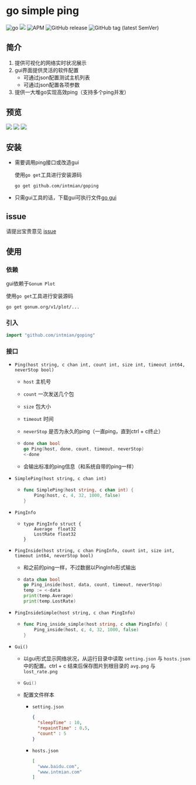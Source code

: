 # go simple ping
![go](https://img.shields.io/badge/language-go-blue.svg) ![](https://goreportcard.com/badge/github.com/intmian/goping) ![APM](https://img.shields.io/apm/l/vim-mode.svg) ![GitHub release](https://img.shields.io/github/release/intmian/goping.svg) ![GitHub tag (latest SemVer)](https://img.shields.io/github/tag/intmian/goping.svg)

## 简介

1. 提供可视化的网络实时状况展示
2. gui界面提供灵活的软件配置
   - 可通过json配置测试主机列表
   - 可通过json配置各项参数
3. 提供一大堆go实现高效ping（支持多个ping并发）

## 预览

![](https://i.loli.net/2019/05/23/5ce68d288511a70859.png)
![](https://i.loli.net/2019/05/23/5ce6ab423f85927728.png)
![](https://i.loli.net/2019/05/23/5ce6ab5b2ba2260527.png)

## 安装

- 需要调用ping接口或改造gui

  使用`go get`工具进行安装源码

    ```shell
    go get github.com/intmian/goping
    ```

- 只需gui工具的话，下载gui可执行文件[go gui](https://github.com/intmian/goping/releases/download/v1.0/goping.rar)

## issue

请提出宝贵意见 [issue](https://github.com/intmian/goping/issues/new)

## 使用

### 依赖

gui依赖于`Gonum Plot`

使用`go get`工具进行安装源码

```shell
go get gonum.org/v1/plot/...
```

### 引入

```go
import "github.com/intmian/goping"
```

### 接口

- `Ping(host string, c chan int, count int, size int, timeout int64, neverStop bool)`

  - `host` 主机号

  - `count` 一次发送几个包

  - `size` 包大小

  - `timeout` 时间

  - `neverStop` 是否为永久的ping（一直ping，直到ctrl + c终止）

  - ```go
    done chan bool
    go Ping(host, done, count, timeout, neverStop)
    <-done
    ```

  - 会输出标准的ping信息（和系统自带的ping一样）

- `SimplePing(host string, c chan int)`

  - ```go
    func SimplePing(host string, c chan int) {
    	Ping(host, c, 4, 32, 1000, false)
    }
    ```

- `PingInfo`

  - ```
    type PingInfo struct {
    	Average  float32
    	LostRate float32
    }
    ```

- `PingInside(host string, c chan PingInfo, count int, size int, timeout int64, neverStop bool)`

  - 和之前的ping一样，不过数据以PingInfo形式输出

  - ```go
    data chan bool
    go Ping_inside(host, data, count, timeout, neverStop)
    temp := <-data
    print(temp.Average)
    print(temp.LostRate)
    ```

- `PingInsideSimple(host string, c chan PingInfo)`

  - ```go
    func Ping_inside_simple(host string, c chan PingInfo) {
    	Ping_inside(host, c, 4, 32, 1000, false)
    }
    ```

- `Gui()`

  - 以gui形式显示网络状况，从运行目录中读取 `setting.json` 与 `hosts.json` 中的配置。ctrl + c 结束后保存图片到根目录的 `avg.png` 与 `lost_rate.png`  

  - ```go
    Gui()
    ```

  - 配置文件样本

    - `setting.json`

      ```json
      {
        "sleepTime" : 10,
        "repaintTime" : 0.5,
        "count" : 5
      }
      ```

    - `hosts.json`

      ```json
      [
        "www.baidu.com",
        "www.intmian.com"
      ]
      ```
